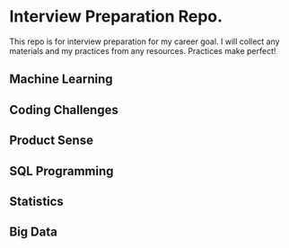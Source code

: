 # Interview Preparation Repo. 

This repo is for interview preparation for my career goal. I will collect any materials and my practices from any resources. Practices make perfect!

## Machine Learning

## Coding Challenges 

## Product Sense

## SQL Programming

## Statistics

## Big Data
